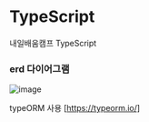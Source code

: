 # TypeScript
내일배움캠프 TypeScript

### erd 다이어그램
![image](https://github.com/tnals634/TypeScript/assets/50979515/32cc26fd-f9a9-4e6c-8168-13d607bc7546)

typeORM 사용
[https://typeorm.io/]

